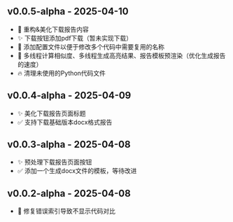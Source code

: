 <!--
# 📄 项目更新日志（Changelog）

本文件记录了项目的每一次更新、变更内容、发布日期等信息，推荐每次发布新版本时手动更新。

---

## 🧪 编写建议
- 每个版本用 `## vX.Y.Z - YYYY-MM-DD` 作为标题
- 每一项更新用 `- Emoji 内容说明`
- 推荐用 Emoji 标记类型，增强可读性（见下方参考）

---

## 📦 已发布版本

## v1.1.0 - 2025-04-08
- 📦 添加 GitHub Actions 自动打包并上传 zip 功能
- ✅ 支持按 tag 命名压缩包为 `项目名-版本号.zip`
- ❌ 排除 `.gitignore` 和 `.gitattributes` 文件
- 📝 新增 `CHANGELOG.md` 文件并初始化模板

## v1.0.0 - 2025-04-01
- 🎉 项目首个正式发布版本
- ✅ 实现 Flask 后端结构
- ✅ 支持上传代码并进行相似度比对
- 🐛 修复文件路径分隔符在 Windows 下不兼容的问题

---

## 🧠 Emoji 标签推荐参考（可自定义）

| Emoji | 类型说明            |
| ----- | ------------------- |
| 🎉     | 首次发布 / 重大功能 |
| ✅     | 新功能              |
| 🐛     | 修复 Bug            |
| 🧪     | 测试相关            |
| 📦     | 打包 / 构建相关     |
| 📝     | 文档更新            |
| ✨     | UI / 视觉优化       |
| 🔧     | 配置修改            |
| 🔥     | 删除内容或功能      |
| ⚠️     | 潜在破坏性改动      |

---

> 建议每次发布新 tag（如 `v1.2.0`）后立即更新本文件，也可以在 GitHub Release 页面复制这部分内容作为说明。


# 📄 项目更新日志（Changelog）

<!-- todo -->
## v0.0.5-alpha - 2025-04-10
- 📝 重构&美化下载报告内容
- ✨ 下载按钮添加pdf下载（暂未实现下载）
- 🔧 添加配置文件以便于修改多个代码中需要复用的名称
- 🎉 多线程计算相似度、多线程生成高亮结果、报告模板预渲染（优化生成报告的速度）
- 🔥 清理未使用的Python代码文件

## v0.0.4-alpha - 2025-04-09
- ✨ 美化下载报告页面标题
- ✅ 支持下载基础版本docx格式报告

## v0.0.3-alpha - 2025-04-08
- ✨ 预处理下载报告页面按钮
- ✅ 添加一个生成docx文件的模板，等待改进

## v0.0.2-alpha - 2025-04-08
- 🐛 修复错误索引导致不显示代码对比
